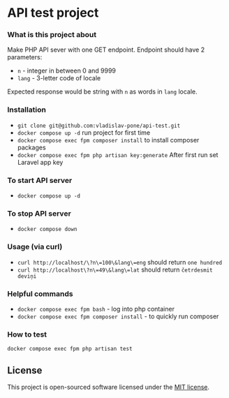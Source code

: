# API test project

### What is this project about

Make PHP API sever with one GET endpoint. Endpoint should have 2 parameters:

- `n` - integer in between 0 and 9999
- `lang` - 3-letter code of locale

Expected response would be string with `n` as words in `lang` locale.

### Installation

- `git clone git@github.com:vladislav-pone/api-test.git`
- `docker compose up -d` run project for first time
- `docker compose exec fpm composer install` to install composer packages
- `docker compose exec fpm php artisan key:generate` After first run set Laravel app key

### To start API server
- `docker compose up -d`

### To stop API server
- `docker compose down`

### Usage (via curl)
- `curl http://localhost/\?n\=100\&lang\=eng` should return `one hundred`
- `curl http://localhost\?n\=49\&lang\=lat` should return `četrdesmit deviņi`

### Helpful commands
- `docker compose exec fpm bash` - log into php container
- `docker compose exec fpm composer install` - to quickly run composer

### How to test

`docker compose exec fpm php artisan test`

## License

This project is open-sourced software licensed under the [MIT license](https://opensource.org/licenses/MIT).
